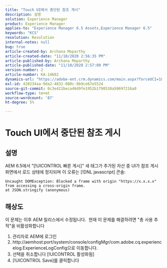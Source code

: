 ```yaml
---
title: "Touch UI에서 중단된 참조 게시"
description: 설명
solution: Experience Manager
product: Experience Manager
applies-to: "Experience Manager 6.5 Assets,Experience Manager 6.5"
keywords: "KCS"
resolution: Resolution
internal-notes: null
bug: true
article-created-by: Archana Moparthy
article-created-date: "11/10/2020 2:56:35 PM"
article-published-by: Archana Moparthy
article-published-date: "11/10/2020 2:57:00 PM"
version-number: 2
article-number: KA-14682
dynamics-url: "https://adobe-ent.crm.dynamics.com/main.aspx?forceUCI=1&pagetype=entityrecord&etn=knowledgearticle&id=a2eb8aeb-6423-eb11-a813-00224809820c"
exl-id: 420234aa-9da2-4832-980c-9b9ce67e5524
source-git-commit: 0c3e421beca46d9fe1952b1f98538a50697216a0
workflow-type: tm+mt
source-wordcount: '87'
ht-degree: 5%

---
```


# Touch UI에서 중단된 참조 게시

## 설명

AEM 6.5에서 &quot;[!UICONTROL 빠른 게시]&quot; 새 태그가 추가된 자산 중 UI가 참조 게시 화면에서 로드 상태에 정지되며 이 오류는 [!DNL javascript] 콘솔:

```
Uncaught DOMException: Blocked a frame with origin "https://x.x.x.x" from accessing a cross-origin frame.
at JSON.stringify (anonymous)
```


## 해상도

이 문제는 이후 AEM 릴리스에서 수정됩니다.  현재 이 문제를 해결하려면 &quot;총 사용 추적&quot;을 비활성화합니다

1. 관리자로 AEM에 로그인
2. http://aemhost:port/system/console/configMgr/com.adobe.cq.experiencelog.ExperienceLogConfig으로 이동합니다.
3. 선택을 취소합니다 [!UICONTROL 활성화됨]
4. [!UICONTROL Save]를 클릭합니다
